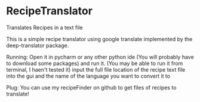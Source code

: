 # RecipeTranslator
Translates Recipes in a text file

This is a simple recipe translator using google translate implemented by the deep-translator package.

Running:
Open it in pycharm or any other python ide (You will probably have to download some packages) and run it.
(You may be able to run it from terminal, I haen't tested it)
input the full file location of the recipe text file into the gui and the name of the language you want to convert it to

Plug: You can use my recipeFinder on github to get files of recipes to translate!
